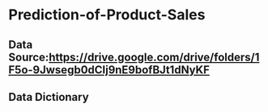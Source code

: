 # Prediction-of-Product-Sales
## Data Source:https://drive.google.com/drive/folders/1F5o-9Jwsegb0dCIj9nE9bofBJt1dNyKF
## Data Dictionary 
